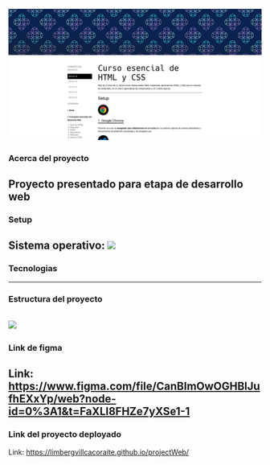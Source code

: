 ![](https://github.com/LimbergVillcaCoraite/projectWeb/blob/9415416cf13c09fa2e42e758f44bba1b61fd5db7/index.html.png)

### Acerca del proyecto
Proyecto presentado para etapa de desarrollo web
---
### Setup
Sistema operativo:
![](https://i.postimg.cc/w3K9J0t9/icons8-arch-linux-24.png)
---
### Tecnologias

---
### Estructura del proyecto
![](https://fontawesome.com/icons/google?f=brands&s=solid)
---
### Link de figma
Link: https://www.figma.com/file/CanBImOwOGHBlJufhEXxYp/web?node-id=0%3A1&t=FaXLI8FHZe7yXSe1-1
---
### Link del proyecto deployado
Link: https://limbergvillcacoraite.github.io/projectWeb/
